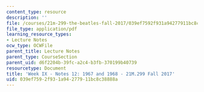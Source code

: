 ```yaml
---
content_type: resource
description: ''
file: /courses/21m-299-the-beatles-fall-2017/039ef7592f931a94277911bc8c38888a_MIT21M_299F17_Notes12.pdf
file_type: application/pdf
learning_resource_types:
- Lecture Notes
ocw_type: OCWFile
parent_title: Lecture Notes
parent_type: CourseSection
parent_uid: d6f2204b-39fc-a2c4-b3fb-370199b40739
resourcetype: Document
title: 'Week IX - Notes 12: 1967 and 1968 - 21M.299 Fall 2017'
uid: 039ef759-2f93-1a94-2779-11bc8c38888a
---
```

